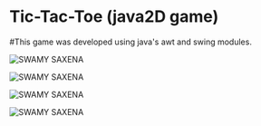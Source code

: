 # Tic-Tac-Toe (java2D game)
#This game was developed using java's awt and swing modules.


![SWAMY SAXENA](https://raw.githubusercontent.com/SwamySaxena/tictactoe-java/main/1.jpg)

![SWAMY SAXENA](https://raw.githubusercontent.com/SwamySaxena/tictactoe-java/main/2.jpg)

![SWAMY SAXENA](https://raw.githubusercontent.com/SwamySaxena/tictactoe-java/main/3.jpg)

![SWAMY SAXENA](https://raw.githubusercontent.com/SwamySaxena/tictactoe-java/main/4.jpg)
